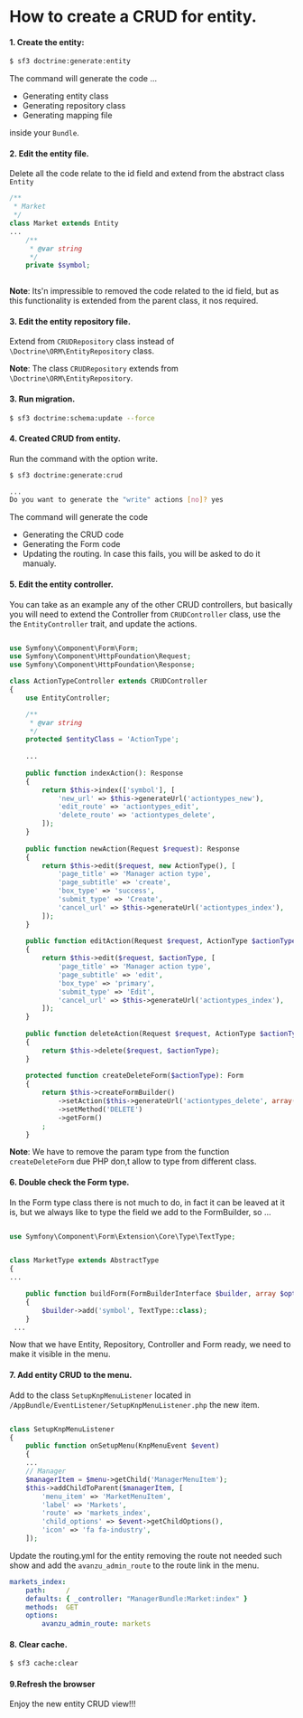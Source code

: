 # How to create a CRUD for entity.

#### 1. Create the entity:

```bash
$ sf3 doctrine:generate:entity
```

The command will generate the code ...
* Generating entity class
* Generating repository class
* Generating mapping file

inside your `Bundle`.


#### 2. Edit the entity file.

Delete all the code relate to the id field and extend from the abstract class `Entity`

```php
/**
 * Market
 */
class Market extends Entity
...
    /**
     * @var string
     */
    private $symbol;
    
```

**Note**: Its'n impressible to removed the code related to the id field, but as this functionality is extended from the parent class, it nos required.

#### 3. Edit the entity repository file.

Extend from `CRUDRepository` class instead of `\Doctrine\ORM\EntityRepository` class.

**Note**: The class `CRUDRepository` extends from `\Doctrine\ORM\EntityRepository`.

#### 3. Run migration.

```bash
$ sf3 doctrine:schema:update --force
```

#### 4. Created CRUD from entity.

Run the command with the option write.

```bash
$ sf3 doctrine:generate:crud

...
Do you want to generate the "write" actions [no]? yes
```

The command will generate the code
* Generating the CRUD code
* Generating the Form code
* Updating the routing. In case this fails, you will be asked to do it manualy.

#### 5. Edit the entity controller.

You can take as an example any of the other CRUD controllers, but basically you will need to extend the Controller from `CRUDController` class, use the the `EntityController` trait, and update the actions.

```php

use Symfony\Component\Form\Form;
use Symfony\Component\HttpFoundation\Request;
use Symfony\Component\HttpFoundation\Response;

class ActionTypeController extends CRUDController
{
    use EntityController;

    /**
     * @var string
     */
    protected $entityClass = 'ActionType';
    
    ...
    
    public function indexAction(): Response
    {
        return $this->index(['symbol'], [
            'new_url' => $this->generateUrl('actiontypes_new'),
            'edit_route' => 'actiontypes_edit',
            'delete_route' => 'actiontypes_delete',
        ]);
    }
    
    public function newAction(Request $request): Response
    {
        return $this->edit($request, new ActionType(), [
            'page_title' => 'Manager action type',
            'page_subtitle' => 'create',
            'box_type' => 'success',
            'submit_type' => 'Create',
            'cancel_url' => $this->generateUrl('actiontypes_index'),
        ]);
    }
    
    public function editAction(Request $request, ActionType $actionType): Response
    {
        return $this->edit($request, $actionType, [
            'page_title' => 'Manager action type',
            'page_subtitle' => 'edit',
            'box_type' => 'primary',
            'submit_type' => 'Edit',
            'cancel_url' => $this->generateUrl('actiontypes_index'),
        ]);
    }
    
    public function deleteAction(Request $request, ActionType $actionType)
    {
        return $this->delete($request, $actionType);
    }
    
    protected function createDeleteForm($actionType): Form
    {
        return $this->createFormBuilder()
            ->setAction($this->generateUrl('actiontypes_delete', array('id' => $actionType->getId())))
            ->setMethod('DELETE')
            ->getForm()
        ;
    }
```

**Note**: We have to remove the param type from the function `createDeleteForm` due PHP don,t allow to type from different class.

#### 6. Double check the Form type.

In the Form type class there is not much to do, in fact it can be leaved at it is, but we always like to type the field we add to the FormBuilder, so ...

```php

use Symfony\Component\Form\Extension\Core\Type\TextType;


class MarketType extends AbstractType
{
...

    public function buildForm(FormBuilderInterface $builder, array $options)
    {
        $builder->add('symbol', TextType::class);
    }
 ...

```

Now that we have Entity, Repository, Controller and Form ready, we need to make it visible in the menu. 

#### 7. Add entity CRUD to the menu.

Add to the class `SetupKnpMenuListener` located in `/AppBundle/EventListener/SetupKnpMenuListener.php` the new item.

```php

class SetupKnpMenuListener
{
    public function onSetupMenu(KnpMenuEvent $event)
    {
    ...
    // Manager
    $managerItem = $menu->getChild('ManagerMenuItem');
    $this->addChildToParent($managerItem, [
        'menu_item' => 'MarketMenuItem',
        'label' => 'Markets',
        'route' => 'markets_index',
        'child_options' => $event->getChildOptions(),
        'icon' => 'fa fa-industry',
    ]);
```

Update the routing.yml for the entity removing the route not needed such show and add the `avanzu_admin_route` to the route link in the menu.

```yml
markets_index:
    path:     /
    defaults: { _controller: "ManagerBundle:Market:index" }
    methods:  GET
    options:
        avanzu_admin_route: markets
```

#### 8. Clear cache.
    
 ```bash
$ sf3 cache:clear
```


#### 9.Refresh the browser

Enjoy the new entity CRUD view!!!



